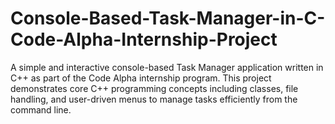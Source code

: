 # Console-Based-Task-Manager-in-C-Code-Alpha-Internship-Project
A simple and interactive console-based Task Manager application written in C++ as part of the Code Alpha internship program. This project demonstrates core C++ programming concepts including classes, file handling, and user-driven menus to manage tasks efficiently from the command line.
